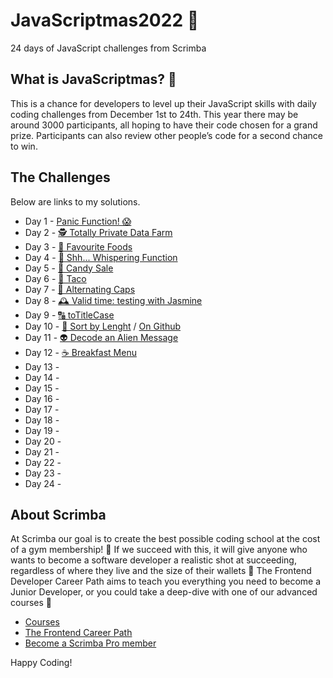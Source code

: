 # JavaScriptmas2022 🎄
24 days of JavaScript challenges from Scrimba

## What is JavaScriptmas? 🎁
This is a chance for developers to level up their JavaScript skills with daily coding challenges from December 1st to 24th. This year there may be around 3000 participants, all hoping to have their code chosen for a grand prize. Participants can also review other people’s code for a second chance to win.

## The Challenges

Below are links to my solutions.

- Day 1 - [Panic Function! 😱](https://juliendy.github.io/javascriptmas2022/Day1)
- Day 2 - [🕵️ Totally Private Data Farm](https://juliendy.github.io/javascriptmas2022/Day2)
- Day 3 - [🥐 Favourite Foods](https://juliendy.github.io/javascriptmas2022/Day3)
- Day 4 - [🤫 Shh... Whispering Function](https://juliendy.github.io/javascriptmas2022/Day4)
- Day 5 - [🍭 Candy Sale](https://juliendy.github.io/javascriptmas2022/Day5/)
- Day 6 - [🌮 Taco](https://juliendy.github.io/javascriptmas2022/Day6/)
- Day 7 - [🔡 Alternating Caps](https://juliendy.github.io/javascriptmas2022/Day7/)
- Day 8 - [🕰 Valid time: testing with Jasmine](https://scrimba.com/scrim/cof42479784434956b6b8815e)
- Day 9 - [🔠 toTitleCase](https://scrimba.com/scrim/co5d04646b20bae3cb452cc7f)
- Day 10 - [📏 Sort by Lenght](https://scrimba.com/scrim/co94c45a3a33d54f09845d5e8) / [On Github](https://juliendy.github.io/javascriptmas2022/Day10/)
- Day 11 - [👽 Decode an Alien Message](https://juliendy.github.io/javascriptmas2022/Day11/)
- Day 12 - [☕️ Breakfast Menu](https://juliendy.github.io/javascriptmas2022/Day12/)
- Day 13 - []()
- Day 14 - []()
- Day 15 - []()
- Day 16 - []()
- Day 17 - []()
- Day 18 - []()
- Day 19 - []()
- Day 20 - []()
- Day 21 - []()
- Day 22 - []()
- Day 23 - []()
- Day 24 - []()

## About Scrimba

At Scrimba our goal is to create the best possible coding school at the cost of a gym membership! 💜
If we succeed with this, it will give anyone who wants to become a software developer a realistic shot at succeeding, regardless of where they live and the size of their wallets 🎉
The Frontend Developer Career Path aims to teach you everything you need to become a Junior Developer, or you could take a deep-dive with one of our advanced courses 🚀

- [Courses](https://scrimba.com/allcourses)
- [The Frontend Career Path](https://scrimba.com/learn/frontend)
- [Become a Scrimba Pro member](https://scrimba.com/pricing)

Happy Coding!